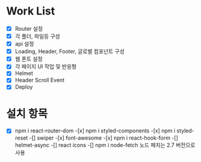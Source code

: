# Work List

- [x] Router 설정
- [x] 각 폴더, 파일등 구성
- [x] api 설정
- [x] Loading, Header, Footer, 글로벌 컴포넌트 구성
- [x] 웹 폰트 설정
- [x] 각 페이지 UI 작업 및 반응형
- [x] Helmet
- [x] Header Scroll Event
- [x] Deploy

# 설치 항목

-[x] npm i react-router-dom -[x] npm i styled-components -[x] npm i styled-reset
-[] swiper -[x] font-awesome -[x] npm i react-hook-form
-[] helmet-async
-[] react icons -[] npm i node-fetch
노드 페치는 2.7 버전으로 사용
